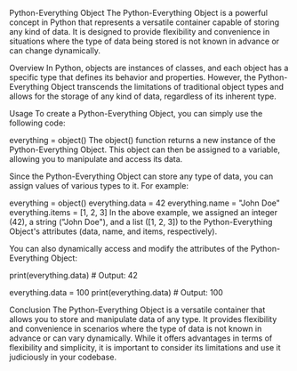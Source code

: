 Python-Everything Object
The Python-Everything Object is a powerful concept in Python that represents a versatile container capable of storing any kind of data. It is designed to provide flexibility and convenience in situations where the type of data being stored is not known in advance or can change dynamically.

Overview
In Python, objects are instances of classes, and each object has a specific type that defines its behavior and properties. However, the Python-Everything Object transcends the limitations of traditional object types and allows for the storage of any kind of data, regardless of its inherent type.

Usage
To create a Python-Everything Object, you can simply use the following code:

everything = object()
The object() function returns a new instance of the Python-Everything Object. This object can then be assigned to a variable, allowing you to manipulate and access its data.

Since the Python-Everything Object can store any type of data, you can assign values of various types to it. For example:

everything = object()
everything.data = 42
everything.name = "John Doe"
everything.items = [1, 2, 3]
In the above example, we assigned an integer (42), a string ("John Doe"), and a list ([1, 2, 3]) to the Python-Everything Object's attributes (data, name, and items, respectively).

You can also dynamically access and modify the attributes of the Python-Everything Object:

print(everything.data)  # Output: 42

everything.data = 100
print(everything.data)  # Output: 100

Conclusion
The Python-Everything Object is a versatile container that allows you to store and manipulate data of any type. It provides flexibility and convenience in scenarios where the type of data is not known in advance or can vary dynamically. While it offers advantages in terms of flexibility and simplicity, it is important to consider its limitations and use it judiciously in your codebase.
